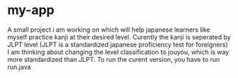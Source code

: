 # my-app
A small project i am working on which will help japanese learners like myself practice kanji at their desired level. Curently the kanji is seperated
by JLPT level (JLPT is a standardized japanese proficiency test for foreigners)
I am thinking about changing the level classification to jouyou, which is way more standardized than JLPT.
To run the curent version, you have to run run.java
